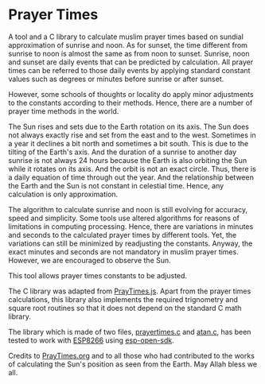 # Prayer Times
A tool and a C library to calculate muslim prayer times based on sundial approximation of sunrise and noon. As for sunset, the time different from sunrise to noon is almost the same as from noon to sunset. Sunrise, noon and sunset are daily events that can be predicted by calculation. All prayer times can be referred to those daily events by applying standard constant values such as degrees or minutes before sunrise or after sunset.

However, some schools of thoughts or locality do apply minor adjustments to the constants according to their methods. Hence, there are a number of prayer time methods in the world.

The Sun rises and sets due to the Earth rotation on its axis. The Sun does not always exactly rise and set from the east and to the west. Sometimes in a year it declines a bit north and sometimes a bit south. This is due to the tilting of the Earth's axis. And the duration of a sunrise to another day sunrise is not always 24 hours because the Earth is also orbiting the Sun while it rotates on its axis. And the orbit is not an exact circle. Thus, there is a daily equation of time through out the year. And the relationship between the Earth and the Sun is not constant in celestial time. Hence, any calculation is only approximation.

The algorithm to calculate sunrise and noon is still evolving for accuracy, speed and simplicity. Some tools use altered algorithms for reasons of limitations in computing processing. Hence, there are variations in minutes and seconds to the calculated prayer times by different tools. Yet, the variations can still be minimized by readjusting the constants. Anyway, the exact minutes and seconds are not mandatory in muslim prayer times. However, we are encouraged to observe the Sun.

This tool allows prayer times constants to be adjusted.

The C library was adapted from [PrayTimes.js](http://praytimes.org/code/). Apart from the prayer times calculations, this library also implements the required trignometry and square root routines so that it does not depend on the standard C math library.

The library which is made of two files, [prayertimes.c](https://github.com/chelahmy/prayertimes/blob/master/prayertimes.c) and [atan.c](https://github.com/chelahmy/prayertimes/blob/master/atan.c), has been tested to work with [ESP8266](https://en.wikipedia.org/wiki/ESP8266) using [esp-open-sdk](https://github.com/pfalcon/esp-open-sdk).

Credits to [PrayTimes.org](http://praytimes.org) and to all those who had contributed to the works of calculating the Sun's position as seen from the Earth. May Allah bless we all.
